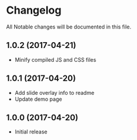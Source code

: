# Changelog

All Notable changes will be documented in this file.

## 1.0.2 (2017-04-21)

- Minify compiled JS and CSS files

## 1.0.1 (2017-04-20)

- Add slide overlay info to readme
- Update demo page

## 1.0.0 (2017-04-20)

- Initial release
